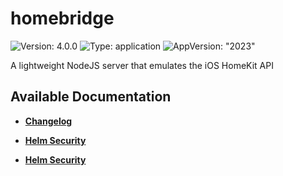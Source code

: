 # homebridge

![Version: 4.0.0](https://img.shields.io/badge/Version-4.0.0-informational?style=flat-square) ![Type: application](https://img.shields.io/badge/Type-application-informational?style=flat-square) ![AppVersion: "2023"](https://img.shields.io/badge/AppVersion-"2023"-informational?style=flat-square)

A lightweight NodeJS server that emulates the iOS HomeKit API

## Available Documentation

- [**Changelog**](CHANGELOG)

- [**Helm Security**](container-security)

- [**Helm Security**](helm-security)

